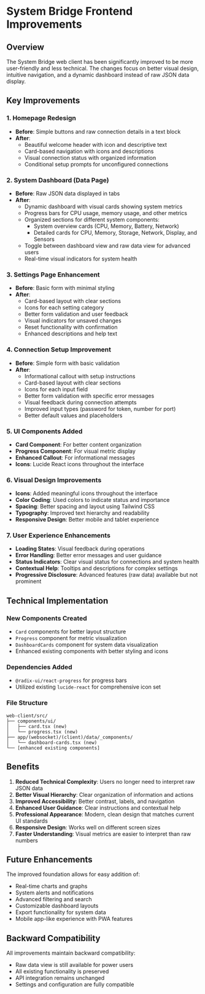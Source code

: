 # System Bridge Frontend Improvements

## Overview
The System Bridge web client has been significantly improved to be more user-friendly and less technical. The changes focus on better visual design, intuitive navigation, and a dynamic dashboard instead of raw JSON data display.

## Key Improvements

### 1. Homepage Redesign
- **Before**: Simple buttons and raw connection details in a text block
- **After**: 
  - Beautiful welcome header with icon and descriptive text
  - Card-based navigation with icons and descriptions
  - Visual connection status with organized information
  - Conditional setup prompts for unconfigured connections

### 2. System Dashboard (Data Page)
- **Before**: Raw JSON data displayed in tabs
- **After**:
  - Dynamic dashboard with visual cards showing system metrics
  - Progress bars for CPU usage, memory usage, and other metrics
  - Organized sections for different system components:
    - System overview cards (CPU, Memory, Battery, Network)
    - Detailed cards for CPU, Memory, Storage, Network, Display, and Sensors
  - Toggle between dashboard view and raw data view for advanced users
  - Real-time visual indicators for system health

### 3. Settings Page Enhancement
- **Before**: Basic form with minimal styling
- **After**:
  - Card-based layout with clear sections
  - Icons for each setting category
  - Better form validation and user feedback
  - Visual indicators for unsaved changes
  - Reset functionality with confirmation
  - Enhanced descriptions and help text

### 4. Connection Setup Improvement
- **Before**: Simple form with basic validation
- **After**:
  - Informational callout with setup instructions
  - Card-based layout with clear sections
  - Icons for each input field
  - Better form validation with specific error messages
  - Visual feedback during connection attempts
  - Improved input types (password for token, number for port)
  - Better default values and placeholders

### 5. UI Components Added
- **Card Component**: For better content organization
- **Progress Component**: For visual metric display
- **Enhanced Callout**: For informational messages
- **Icons**: Lucide React icons throughout the interface

### 6. Visual Design Improvements
- **Icons**: Added meaningful icons throughout the interface
- **Color Coding**: Used colors to indicate status and importance
- **Spacing**: Better spacing and layout using Tailwind CSS
- **Typography**: Improved text hierarchy and readability
- **Responsive Design**: Better mobile and tablet experience

### 7. User Experience Enhancements
- **Loading States**: Visual feedback during operations
- **Error Handling**: Better error messages and user guidance
- **Status Indicators**: Clear visual status for connections and system health
- **Contextual Help**: Tooltips and descriptions for complex settings
- **Progressive Disclosure**: Advanced features (raw data) available but not prominent

## Technical Implementation

### New Components Created
- `Card` components for better layout structure
- `Progress` component for metric visualization
- `DashboardCards` component for system data visualization
- Enhanced existing components with better styling and icons

### Dependencies Added
- `@radix-ui/react-progress` for progress bars
- Utilized existing `lucide-react` for comprehensive icon set

### File Structure
```
web-client/src/
├── components/ui/
│   ├── card.tsx (new)
│   └── progress.tsx (new)
├── app/(websocket)/(client)/data/_components/
│   └── dashboard-cards.tsx (new)
└── [enhanced existing components]
```

## Benefits

1. **Reduced Technical Complexity**: Users no longer need to interpret raw JSON data
2. **Better Visual Hierarchy**: Clear organization of information and actions
3. **Improved Accessibility**: Better contrast, labels, and navigation
4. **Enhanced User Guidance**: Clear instructions and contextual help
5. **Professional Appearance**: Modern, clean design that matches current UI standards
6. **Responsive Design**: Works well on different screen sizes
7. **Faster Understanding**: Visual metrics are easier to interpret than raw numbers

## Future Enhancements

The improved foundation allows for easy addition of:
- Real-time charts and graphs
- System alerts and notifications
- Advanced filtering and search
- Customizable dashboard layouts
- Export functionality for system data
- Mobile app-like experience with PWA features

## Backward Compatibility

All improvements maintain backward compatibility:
- Raw data view is still available for power users
- All existing functionality is preserved
- API integration remains unchanged
- Settings and configuration are fully compatible